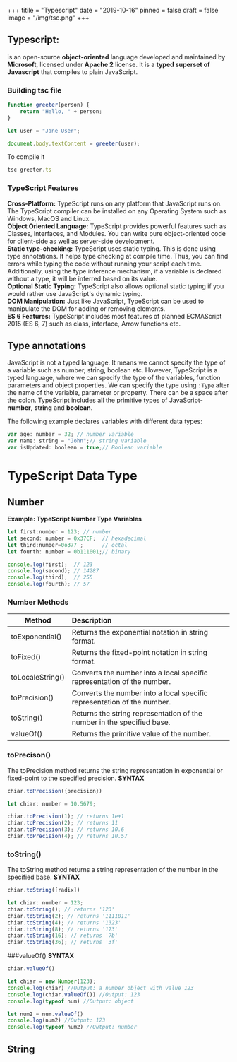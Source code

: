 +++
titile = "Typescript"
date = "2019-10-16"
pinned = false
draft = false
image = "/img/tsc.png"
+++
## Typescript:
is an open-source **object-oriented** language developed and maintained by **Microsoft**, licensed under **Apache 2** license. It is a **typed superset of Javascript** that compiles to plain JavaScript.

### Building tsc file
```js
function greeter(person) {
    return "Hello, " + person;
}

let user = "Jane User";

document.body.textContent = greeter(user);
```
To compile it
```js
tsc greeter.ts
```
### TypeScript Features
__Cross-Platform:__ TypeScript runs on any platform that JavaScript runs on. The TypeScript compiler can be
installed on any Operating System such as Windows, MacOS and Linux.<br>
__Object Oriented Language:__ TypeScript provides powerful features such as Classes, Interfaces, and Modules. You can write pure object-oriented code for client-side as well as server-side development.<br>
__Static type-checking:__ TypeScript uses static typing. This is done using type annotations. It helps type checking at compile time. Thus, you can find errors while typing the code without running your script each time. Additionally, using the type inference mechanism, if a variable is declared without a type, it will be inferred based on its value.<br>
__Optional Static Typing:__ TypeScript also allows optional static typing if you would rather use JavaScript's dynamic typing.<br>
__DOM Manipulation:__ Just like JavaScript, TypeScript can be used to manipulate the DOM for adding or removing elements.<br>
__ES 6 Features:__ TypeScript includes most features of planned ECMAScript 2015 (ES 6, 7) such as class, interface, Arrow functions etc.
## Type annotations 
JavaScript is not a typed language. It means we cannot specify the type of a variable such as number, string, boolean etc. However, TypeScript is a typed language, where we can specify the type of the variables, function parameters and object properties.
We can specify the type using ``:Type`` after the name of the variable, parameter or property. There can be a space after the colon. TypeScript includes all the primitive types of JavaScript- **number**, **string** and **boolean**.

The following example declares variables with different data types:
```js
var age: number = 32; // number variable
var name: string = "John";// string variable
var isUpdated: boolean = true;// Boolean variable
```
# TypeScript Data Type

## Number
__Example: TypeScript Number Type Variables__ <br>
```js
let first:number = 123; // number 
let second: number = 0x37CF;  // hexadecimal
let third:number=0o377 ;      // octal
let fourth: number = 0b111001;// binary  

console.log(first);  // 123 
console.log(second); // 14287
console.log(third);  // 255
console.log(fourth); // 57 
``` 
### Number Methods

Method                |Description
----------------------|:----------
toExponential()       |Returns the exponential notation in string format.
toFixed()             |Returns the fixed-point notation in string format.
toLocaleString()      |Converts the number into a local specific representation of the number.
toPrecision()         |Converts the number into a local specific representation of the number.
toString()            |Returns the string representation of the number in the specified base.
valueOf()             |Returns the primitive value of the number.

### toPrecison()
The toPrecision method returns the string representation in exponential or fixed-point to the specified precision.
__SYNTAX__
```js
chiar.toPrecision({precision})
```
```js
let chiar: number = 10.5679;

chiar.toPrecision(1); // returns 1e+1
chiar.toPrecision(2); // returns 11
chiar.toPrecision(3); // returns 10.6
chiar.toPrecision(4); // returns 10.57
```
### toString()
The toString method returns a string representation of the number in the specified base.
__SYNTAX__
```js
chiar.toString([radix])
```
```js
let chiar: number = 123;
chiar.toString(); // returns '123'
chiar.toString(2); // returns '1111011'
chiar.toString(4); // returns '1323'
chiar.toString(8); // returns '173'
chiar.toString(16); // returns '7b'
chiar.toString(36); // returns '3f'
```
###valueOf()
__SYNTAX__
```js
chiar.valueOf()
```

```js
let chiar = new Number(123);
console.log(chiar) //Output: a number object with value 123
console.log(chiar.valueOf()) //Output: 123
console.log(typeof num) //Output: object

let num2 = num.valueOf() 
console.log(num2) //Output: 123
console.log(typeof num2) //Output: number
```
## String